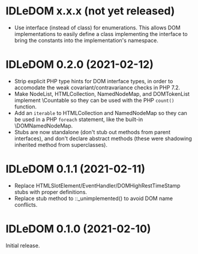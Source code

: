 # IDLeDOM x.x.x (not yet released)
* Use interface (instead of class) for enumerations.  This allows
  DOM implementations to easily define a class implementing the interface
  to bring the constants into the implementation's namespace.

# IDLeDOM 0.2.0 (2021-02-12)
* Strip explicit PHP type hints for DOM interface types, in order to
  accomodate the weak covariant/contravariance checks in PHP 7.2.
* Make NodeList, HTMLCollection, NamedNodeMap, and DOMTokenList
  implement \Countable so they can be used with the PHP `count()` function.
* Add an `iterable` to HTMLCollection and NamedNodeMap so they can be
  used in a PHP `foreach` statement, like the built-in \DOMNamedNodeMap.
* Stubs are now standalone (don't stub out methods from parent interfaces),
  and don't declare abstract methods (these were shadowing inherited method
  from superclasses).

# IDLeDOM 0.1.1 (2021-02-11)
* Replace HTMLSlotElement/EventHandler/DOMHighRestTimeStamp stubs with
  proper definitions.
* Replace stub method to ::_unimplemented() to avoid DOM name conflicts.

# IDLeDOM 0.1.0 (2021-02-10)
Initial release.
